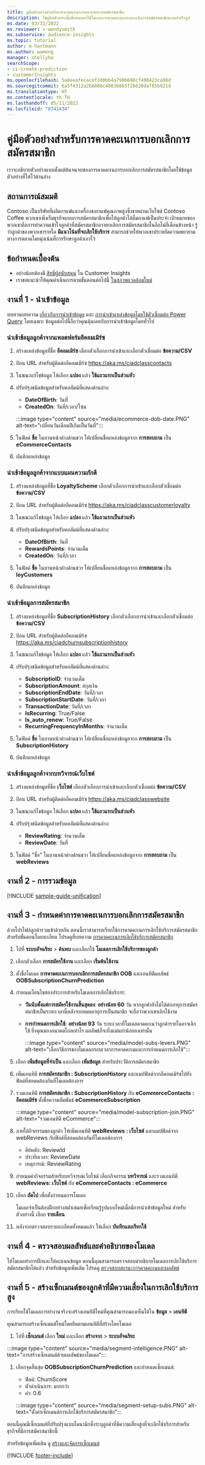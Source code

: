 ```yaml
---
title: คู่มือตัวอย่างสำหรับการคาดคะเนการบอกเลิกการสมัครสมาชิก
description: ใช้คู่มือตัวอย่างนี้เพื่อทดลองใช้โมเดลการคาดคะเนการบอกเลิกการสมัครสมาชิกแบบสำเร็จรูป
ms.date: 03/31/2022
ms.reviewer: v-wendysmith
ms.subservice: audience-insights
ms.topic: tutorial
author: m-hartmann
ms.author: wameng
manager: shellyha
searchScope:
- ci-create-prediction
- customerInsights
ms.openlocfilehash: 5a8eeafecacef3d0bb4a798b698cf490423ca98d
ms.sourcegitcommit: 6a5f4312a2bb808c40830863f26620daf65b921d
ms.translationtype: HT
ms.contentlocale: th-TH
ms.lasthandoff: 05/11/2022
ms.locfileid: "8741434"
---
```

# <a name="subscription-churn-prediction-sample-guide"></a>คู่มือตัวอย่างสำหรับการคาดคะเนการบอกเลิกการสมัครสมาชิก

เราจะอธิบายตัวอย่างแบบตั้งแต่ต้นจนจบของการคาดคะเนการบอกเลิกการสมัครสมาชิกโดยใช้ข้อมูลตัวอย่างที่ให้ไว้ด้านล่าง 

## <a name="scenario"></a>สถานการณ์สมมติ

Contoso เป็นบริษัทที่ผลิตกาแฟและเครื่องชงกาแฟคุณภาพสูงซึ่งขายผ่านเว็บไซต์ Contoso Coffee พวกเขาเพิ่งเริ่มธุรกิจแบบการสมัครสมาชิกเพื่อให้ลูกค้าได้ดื่มกาแฟเป็นประจำ เป้าหมายของพวกเขาคือการทำความเข้าใจลูกค้าที่สมัครสมาชิกอาจยกเลิกการสมัครสมาชิกในอีกไม่กี่เดือนข้างหน้า รู้ว่าลูกค้าของพวกเขารายใด **มีแนวโน้มที่จะเลิกใช้บริการ** สามารถช่วยให้พวกเขาประหยัดความพยายามทางการตลาดโดยมุ่งเน้นที่การรักษาลูกค้าเอาไว้

## <a name="prerequisites"></a>ข้อกำหนดเบื้องต้น

- อย่างน้อยต้องมี [สิทธิ์ผู้สนับสนุน](permissions.md) ใน Customer Insights
- เราขอแนะนำให้คุณดำเนินการตามขั้นตอนต่อไปนี้ [ในสภาพแวดล้อมใหม่](manage-environments.md)

## <a name="task-1---ingest-data"></a>งานที่ 1 - นำเข้าข้อมูล

ทบทวนบทความ [เกี่ยวกับการนำเข้าข้อมูล](data-sources.md) และ [การนำเข้าแหล่งข้อมูลโดยใช้ตัวเชื่อมต่อ Power Query](connect-power-query.md) โดยเฉพาะ ข้อมูลต่อไปนี้ถือว่าคุณคุ้นเคยกับการนำเข้าข้อมูลโดยทั่วไป 

### <a name="ingest-customer-data-from-ecommerce-platform"></a>นำเข้าข้อมูลลูกค้าจากแพลตฟอร์มอีคอมเมิร์ซ

1. สร้างแหล่งข้อมูลที่ชื่อ **อีคอมเมิร์ซ** เลือกตัวเลือกการนำเข้าและเลือกตัวเชื่อมต่อ **ข้อความ/CSV**

1. ป้อน URL สำหรับผู้ติดต่ออีคอมเมิร์ซ https://aka.ms/ciadclasscontacts

1. ในขณะแก้ไขข้อมูล ให้เลือก **แปลง** แล้ว **ใช้แถวแรกเป็นส่วนหัว**

1. ปรับปรุงชนิดข้อมูลสำหรับคอลัมน์ที่แสดงด้านล่าง:

   - **DateOfBirth**: วันที่
   - **CreatedOn**: วันที่/เวลา/โซน

   :::image type="content" source="media/ecommerce-dob-date.PNG" alt-text="เปลี่ยนวันเดือนปีเกิดเป็นวันที่":::

1. ในฟิลด์ **ชื่อ** ในบานหน้าต่างด้านขวา ให้เปลี่ยนชื่อแหล่งข้อมูลจาก **การสอบถาม** เป็น **eCommerceContacts**

1. บันทึกแหล่งข้อมูล

### <a name="ingest-customer-data-from-loyalty-schema"></a>นำเข้าข้อมูลลูกค้าจากแบบแผนความภักดี

1. สร้างแหล่งข้อมูลที่ชื่อ **LoyaltyScheme** เลือกตัวเลือกการนำเข้าและเลือกตัวเชื่อมต่อ **ข้อความ/CSV**

1. ป้อน URL สำหรับผู้ติดต่ออีคอมเมิร์ซ https://aka.ms/ciadclasscustomerloyalty

1. ในขณะแก้ไขข้อมูล ให้เลือก **แปลง** แล้ว **ใช้แถวแรกเป็นส่วนหัว**

1. ปรับปรุงชนิดข้อมูลสำหรับคอลัมน์ที่แสดงด้านล่าง:

   - **DateOfBirth**: วันที่
   - **RewardsPoints**: จำนวนเต็ม
   - **CreatedOn**: วันที่/เวลา

1. ในฟิลด์ **ชื่อ** ในบานหน้าต่างด้านขวา ให้เปลี่ยนชื่อแหล่งข้อมูลจาก **การสอบถาม** เป็น **loyCustomers**

1. บันทึกแหล่งข้อมูล

### <a name="ingest-subscription-information"></a>นำเข้าข้อมูลการสมัครสมาชิก

1. สร้างแหล่งข้อมูลที่ชื่อ **SubscriptionHistory** เลือกตัวเลือกการนำเข้าและเลือกตัวเชื่อมต่อ **ข้อความ/CSV**

1. ป้อน URL สำหรับผู้ติดต่ออีคอมเมิร์ซ https://aka.ms/ciadchurnsubscriptionhistory

1. ในขณะแก้ไขข้อมูล ให้เลือก **แปลง** แล้ว **ใช้แถวแรกเป็นส่วนหัว**

1. ปรับปรุงชนิดข้อมูลสำหรับคอลัมน์ที่แสดงด้านล่าง:

   - **SubscriptioID**: จำนวนเต็ม
   - **SubscriptionAmount**: สกุลเงิน
   - **SubscriptionEndDate**: วันที่/เวลา
   - **SubscriptionStartDate**: วันที่/เวลา
   - **TransactionDate**: วันที่/เวลา
   - **IsRecurring**: True/False
   - **Is_auto_renew**: True/False
   - **RecurringFrequencyInMonths**: จำนวนเต็ม

1. ในฟิลด์ **ชื่อ** ในบานหน้าต่างด้านขวา ให้เปลี่ยนชื่อแหล่งข้อมูลจาก **การสอบถาม** เป็น **SubscriptionHistory**

1. บันทึกแหล่งข้อมูล

### <a name="ingest-customer-data-from-website-reviews"></a>นำเข้าข้อมูลลูกค้าจากบทวิจารณ์เว็บไซต์

1. สร้างแหล่งข้อมูลที่ชื่อ **เว็บไซต์** เลือกตัวเลือกการนำเข้าและเลือกตัวเชื่อมต่อ **ข้อความ/CSV**

1. ป้อน URL สำหรับผู้ติดต่ออีคอมเมิร์ซ https://aka.ms/ciadclasswebsite

1. ในขณะแก้ไขข้อมูล ให้เลือก **แปลง** แล้ว **ใช้แถวแรกเป็นส่วนหัว**

1. ปรับปรุงชนิดข้อมูลสำหรับคอลัมน์ที่แสดงด้านล่าง:

   - **ReviewRating**: จำนวนเต็ม
   - **ReviewDate**: วันที่

1. ในฟิลด์ "ชื่อ" ในบานหน้าต่างด้านขวา ให้เปลี่ยนชื่อแหล่งข้อมูลจาก **การสอบถาม** เป็น **webReviews**

## <a name="task-2---data-unification"></a>งานที่ 2 - การรวมข้อมูล

[!INCLUDE [sample-guide-unification](includes/sample-guide-unification.md)]

## <a name="task-3---configure-the-subscription-churn-prediction"></a>งานที่ 3 - กำหนดค่าการคาดคะเนการบอกเลิกการสมัครสมาชิก

ด้วยโปรไฟล์ลูกค้ารวมเข้าด้วยกัน ตอนนี้เราสามารถเรียกใช้การคาดคะเนการเลิกใช้บริการสมัครสมาชิก สำหรับขั้นตอนโดยละเอียด โปรดดูที่บทความ [การคาดคะเนการเลิกใช้บริการสมัครสมาชิก](predict-subscription-churn.md) 

1. ไปที่ **ระบบอัจฉริยะ** > **ค้นพบ** และเลือกใช้ **โมเดลการเลิกใช้บริการของลูกค้า**

1. เลือกตัวเลือก **การสมัครใช้งาน** และเลือก **เริ่มต้นใช้งาน**

1. ตั้งชื่อโมเดล **การคาดคะเนการบอกเลิกการสมัครสมาชิก OOB** และเอนทิตีผลลัพธ์ **OOBSubscriptionChurnPrediction**

1. กำหนดเงื่อนไขสองประการสำหรับโมเดลการเลิกใช้บริการ:

   * **วันนับตั้งแต่การสมัครใช้งานสิ้นสุดลง**: **อย่างน้อย 60** วัน หากลูกค้ายังไม่ได้ต่ออายุการสมัครสมาชิกเป็นระยะเวลานี้หลังจากหมดอายุการเป็นสมาชิก จะถือว่าพวกเขาเลิกใช้งาน 

   * **การกำหนดการเลิกใช้**: **อย่างน้อย 93** วัน ระยะเวลาที่โมเดลคาดคะเนว่าลูกค้ารายใดอาจเลิกใช้ ยิ่งคุณมองอนาคตไกลเท่าไร ผลลัพธ์ก็จะยิ่งแม่นยำน้อยลงเท่านั้น

     :::image type="content" source="media/model-subs-levers.PNG" alt-text="เลือกวิธีการของโมเดลกรอบเวลาการคาดคะเนและการกำหนดการเลิกใช้":::

1. เลือก **เพิ่มข้อมูลที่จำเป็น** และเลือก **เพิ่มข้อมูล** สำหรับประวัติการสมัครสมาชิก

1. เพิ่มเอนทิตี **การสมัครสมาชิก : SubscriptionHistory** และแมปฟิลด์จากอีคอมเมิร์ซไปยังฟิลด์ที่สอดคล้องกันที่โมเดลต้องการ

1. รวมเอนทิตี **การสมัครสมาชิก : SubscriptionHistory** กับ **eCommerceContacts : อีคอมเมิร์ซ** ตั้งชื่อความสัมพันธ์ **eCommerceSubscription**

   :::image type="content" source="media/model-subscription-join.PNG" alt-text="รวมเอนทิตี eCommerce":::

1. ภายใต้กิจกรรมของลูกค้า ให้เพิ่มเอนทิตี **webReviews : เว็บไซต์** และแมปฟิลด์จาก webReviews กับฟิลด์ที่สอดคล้องกันที่โมเดลต้องการ 
   - คีย์หลัก: ReviewId
   - ประทับเวลา: ReviewDate
   - เหตุการณ์: ReviewRating

1. กำหนดค่ากิจกรรมสำหรับบทวิจารณ์เว็บไซต์ เลือกกิจกรรม **บทวิจารณ์** และรวมเอนทิตี **webReviews: เว็บไซต์** กับ **eCommerceContacts : eCommerce**

1. เลือก **ถัดไป** เพื่อตั้งกำหนดการโมเดล

   โมเดลจำเป็นต้องฝึกอย่างสม่ำเสมอเพื่อเรียนรู้รูปแบบใหม่เมื่อมีการนำเข้าข้อมูลใหม่ สำหรับตัวอย่างนี้ เลือก **รายเดือน**

1. หลังจากตรวจสอบรายละเอียดทั้งหมดแล้ว ให้เลือก **บันทึกและเรียกใช้**

## <a name="task-4---review-model-results-and-explanations"></a>งานที่ 4 - ตรวจสอบผลลัพธ์และคำอธิบายของโมเดล

ให้โมเดลทำการฝึกและให้คะแนนข้อมูล ตอนนี้คุณสามารถตรวจสอบคำอธิบายโมเดลการเลิกใช้บริการสมัครสมาชิกได้แล้ว สำหรับข้อมูลเพิ่มเติม โปรดดู [ตรวจสอบสถานะการคาดคะเนและผลลัพธ์](predict-subscription-churn.md#review-a-prediction-status-and-results)

## <a name="task-5---create-a-segment-of-high-churn-risk-customers"></a>งานที่ 5 - สร้างเซ็กเมนต์ของลูกค้าที่มีความเสี่ยงในการเลิกใช้บริการสูง

การเรียกใช้โมเดลการทำงานจริงจะสร้างเอนทิตีใหม่ที่คุณสามารถมองเห็นได้ใน **ข้อมูล** > **เอนทิตี**   

คุณสามารถสร้างเซ็กเมนต์ใหม่โดยยึดตามเอนทิตีที่สร้างโดยโมเดล

1.  ไปที่ **เซ็กเมนต์** เลือก **ใหม่** และเลือก **สร้างจาก** > **ระบบอัจฉริยะ** 

   :::image type="content" source="media/segment-intelligence.PNG" alt-text="การสร้างเซ็กเมนต์ด้วยผลลัพธ์ของโมเดล":::

1. เลือกจุดสิ้นสุด **OOBSubscriptionChurnPrediction** และกำหนดเซ็กเมนต์: 
   - ฟิลด์: ChurnScore
   - ตัวดำเนินการ: มากกว่า
   - ค่า: 0.6
   
   :::image type="content" source="media/segment-setup-subs.PNG" alt-text="ตั้งค่าเซ็กเมนต์การเลิกใช้บริการสมัครสมาชิก":::

ตอนนี้คุณมีเซ็กเมนต์ที่ปรับปรุงแบบไดนามิกซึ่งระบุลูกค้าที่มีความเสี่ยงสูงที่จะเลิกใช้บริการสำหรับธุรกิจที่มีการสมัครสมาชิกนี้

สำหรับข้อมูลเพิ่มเติม ดู [สร้างและจัดการเซ็กเมนต์](segments.md)


[!INCLUDE [footer-include](includes/footer-banner.md)]